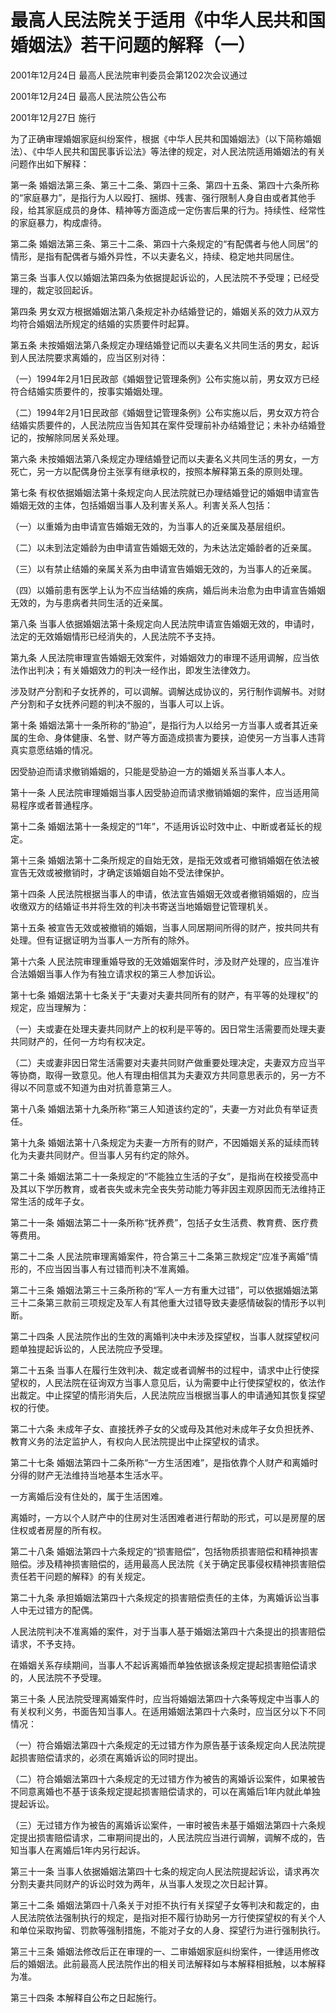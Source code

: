 # 最高人民法院关于适用《中华人民共和国婚姻法》若干问题的解释（一）

2001年12月24日 最高人民法院审判委员会第1202次会议通过

2001年12月24日 最高人民法院公告公布

2001年12月27日 施行

为了正确审理婚姻家庭纠纷案件，根据《中华人民共和国婚姻法》（以下简称婚姻法）、《中华人民共和国民事诉讼法》等法律的规定，对人民法院适用婚姻法的有关问题作出如下解释：

第一条 婚姻法第三条、第三十二条、第四十三条、第四十五条、第四十六条所称的“家庭暴力”，是指行为人以殴打、捆绑、残害、强行限制人身自由或者其他手段，给其家庭成员的身体、精神等方面造成一定伤害后果的行为。持续性、经常性的家庭暴力，构成虐待。

第二条 婚姻法第三条、第三十二条、第四十六条规定的“有配偶者与他人同居”的情形，是指有配偶者与婚外异性，不以夫妻名义，持续、稳定地共同居住。

第三条 当事人仅以婚姻法第四条为依据提起诉讼的，人民法院不予受理；已经受理的，裁定驳回起诉。

第四条 男女双方根据婚姻法第八条规定补办结婚登记的，婚姻关系的效力从双方均符合婚姻法所规定的结婚的实质要件时起算。

第五条 未按婚姻法第八条规定办理结婚登记而以夫妻名义共同生活的男女，起诉到人民法院要求离婚的，应当区别对待：

（一）1994年2月1日民政部《婚姻登记管理条例》公布实施以前，男女双方已经符合结婚实质要件的，按事实婚姻处理。

（二）1994年2月1日民政部《婚姻登记管理条例》公布实施以后，男女双方符合结婚实质要件的，人民法院应当告知其在案件受理前补办结婚登记；未补办结婚登记的，按解除同居关系处理。

第六条 未按婚姻法第八条规定办理结婚登记而以夫妻名义共同生活的男女，一方死亡，另一方以配偶身份主张享有继承权的，按照本解释第五条的原则处理。

第七条 有权依据婚姻法第十条规定向人民法院就已办理结婚登记的婚姻申请宣告婚姻无效的主体，包括婚姻当事人及利害关系人。利害关系人包括：

（一）以重婚为由申请宣告婚姻无效的，为当事人的近亲属及基层组织。

（二）以未到法定婚龄为由申请宣告婚姻无效的，为未达法定婚龄者的近亲属。

（三）以有禁止结婚的亲属关系为由申请宣告婚姻无效的，为当事人的近亲属。

（四）以婚前患有医学上认为不应当结婚的疾病，婚后尚未治愈为由申请宣告婚姻无效的，为与患病者共同生活的近亲属。

第八条 当事人依据婚姻法第十条规定向人民法院申请宣告婚姻无效的，申请时，法定的无效婚姻情形已经消失的，人民法院不予支持。

第九条 人民法院审理宣告婚姻无效案件，对婚姻效力的审理不适用调解，应当依法作出判决；有关婚姻效力的判决一经作出，即发生法律效力。

涉及财产分割和子女抚养的，可以调解。调解达成协议的，另行制作调解书。对财产分割和子女抚养问题的判决不服的，当事人可以上诉。

第十条 婚姻法第十一条所称的“胁迫”，是指行为人以给另一方当事人或者其近亲属的生命、身体健康、名誉、财产等方面造成损害为要挟，迫使另一方当事人违背真实意愿结婚的情况。

因受胁迫而请求撤销婚姻的，只能是受胁迫一方的婚姻关系当事人本人。

第十一条 人民法院审理婚姻当事人因受胁迫而请求撤销婚姻的案件，应当适用简易程序或者普通程序。

第十二条 婚姻法第十一条规定的“1年”，不适用诉讼时效中止、中断或者延长的规定。

第十三条 婚姻法第十二条所规定的自始无效，是指无效或者可撤销婚姻在依法被宣告无效或被撤销时，才确定该婚姻自始不受法律保护。

第十四条 人民法院根据当事人的申请，依法宣告婚姻无效或者撤销婚姻的，应当收缴双方的结婚证书并将生效的判决书寄送当地婚姻登记管理机关。

第十五条 被宣告无效或被撤销的婚姻，当事人同居期间所得的财产，按共同共有处理。但有证据证明为当事人一方所有的除外。

第十六条 人民法院审理重婚导致的无效婚姻案件时，涉及财产处理的，应当准许合法婚姻当事人作为有独立请求权的第三人参加诉讼。

第十七条 婚姻法第十七条关于“夫妻对夫妻共同所有的财产，有平等的处理权”的规定，应当理解为：

（一）夫或妻在处理夫妻共同财产上的权利是平等的。因日常生活需要而处理夫妻共同财产的，任何一方均有权决定。

（二）夫或妻非因日常生活需要对夫妻共同财产做重要处理决定，夫妻双方应当平等协商，取得一致意见。他人有理由相信其为夫妻双方共同意思表示的，另一方不得以不同意或不知道为由对抗善意第三人。

第十八条 婚姻法第十九条所称“第三人知道该约定的”，夫妻一方对此负有举证责任。

第十九条 婚姻法第十八条规定为夫妻一方所有的财产，不因婚姻关系的延续而转化为夫妻共同财产。但当事人另有约定的除外。

第二十条 婚姻法第二十一条规定的“不能独立生活的子女”，是指尚在校接受高中及其以下学历教育，或者丧失或未完全丧失劳动能力等非因主观原因而无法维持正常生活的成年子女。

第二十一条 婚姻法第二十一条所称“抚养费”，包括子女生活费、教育费、医疗费等费用。

第二十二条 人民法院审理离婚案件，符合第三十二条第三款规定“应准予离婚”情形的，不应当因当事人有过错而判决不准离婚。

第二十三条 婚姻法第三十三条所称的“军人一方有重大过错”，可以依据婚姻法第三十二条第三款前三项规定及军人有其他重大过错导致夫妻感情破裂的情形予以判断。

第二十四条 人民法院作出的生效的离婚判决中未涉及探望权，当事人就探望权问题单独提起诉讼的，人民法院应予受理。

第二十五条 当事人在履行生效判决、裁定或者调解书的过程中，请求中止行使探望权的，人民法院在征询双方当事人意见后，认为需要中止行使探望权的，依法作出裁定。中止探望的情形消失后，人民法院应当根据当事人的申请通知其恢复探望权的行使。

第二十六条 未成年子女、直接抚养子女的父或母及其他对未成年子女负担抚养、教育义务的法定监护人，有权向人民法院提出中止探望权的请求。

第二十七条 婚姻法第四十二条所称“一方生活困难”，是指依靠个人财产和离婚时分得的财产无法维持当地基本生活水平。

一方离婚后没有住处的，属于生活困难。

离婚时，一方以个人财产中的住房对生活困难者进行帮助的形式，可以是房屋的居住权或者房屋的所有权。

第二十八条 婚姻法第四十六条规定的“损害赔偿”，包括物质损害赔偿和精神损害赔偿。涉及精神损害赔偿的，适用最高人民法院《关于确定民事侵权精神损害赔偿责任若干问题的解释》的有关规定。

第二十九条 承担婚姻法第四十六条规定的损害赔偿责任的主体，为离婚诉讼当事人中无过错方的配偶。

人民法院判决不准离婚的案件，对于当事人基于婚姻法第四十六条提出的损害赔偿请求，不予支持。

在婚姻关系存续期间，当事人不起诉离婚而单独依据该条规定提起损害赔偿请求的，人民法院不予受理。

第三十条 人民法院受理离婚案件时，应当将婚姻法第四十六条等规定中当事人的有关权利义务，书面告知当事人。在适用婚姻法第四十六条时，应当区分以下不同情况：

（一）符合婚姻法第四十六条规定的无过错方作为原告基于该条规定向人民法院提起损害赔偿请求的，必须在离婚诉讼的同时提出。

（二）符合婚姻法第四十六条规定的无过错方作为被告的离婚诉讼案件，如果被告不同意离婚也不基于该条规定提起损害赔偿请求的，可以在离婚后1年内就此单独提起诉讼。

（三）无过错方作为被告的离婚诉讼案件，一审时被告未基于婚姻法第四十六条规定提出损害赔偿请求，二审期间提出的，人民法院应当进行调解，调解不成的，告知当事人在离婚后1年内另行起诉。

第三十一条 当事人依据婚姻法第四十七条的规定向人民法院提起诉讼，请求再次分割夫妻共同财产的诉讼时效为两年，从当事人发现之次日起计算。

第三十二条 婚姻法第四十八条关于对拒不执行有关探望子女等判决和裁定的，由人民法院依法强制执行的规定，是指对拒不履行协助另一方行使探望权的有关个人和单位采取拘留、罚款等强制措施，不能对子女的人身、探望行为进行强制执行。

第三十三条 婚姻法修改后正在审理的一、二审婚姻家庭纠纷案件，一律适用修改后的婚姻法。此前最高人民法院作出的相关司法解释如与本解释相抵触，以本解释为准。

第三十四条 本解释自公布之日起施行。
